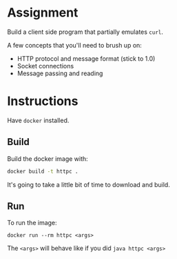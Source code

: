 # Assignment
Build a client side program that partially emulates `curl`.

A few concepts that you'll need to brush up on:
* HTTP protocol and message format (stick to 1.0)
* Socket connections
* Message passing and reading

# Instructions

Have `docker` installed.

## Build

Build the docker image with:

```bash
docker build -t httpc .
```

It's going to take a little bit of time to download and build.

## Run
To run the image:

```
docker run --rm httpc <args>
```

The `<args>` will behave like if you did `java httpc <args>`


